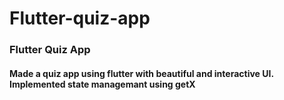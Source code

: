 # Flutter-quiz-app

### Flutter Quiz App
#### Made a quiz app using flutter with beautiful and interactive UI. Implemented state managemant using getX
